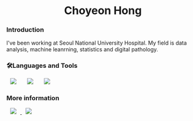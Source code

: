 <h1 align="center"> Choyeon Hong </h1>

<h3>Introduction</h3>
I've been working at Seoul National University Hospital.   
My field is data analysis, machine leanrning, statistics and digital pathology.   
   
<h3>🛠Languages and Tools</h3>
<div>
<img src="https://img.shields.io/badge/Java-007396?style=flat-square&logo=Java&logoColor=white" style="height : auto; margin-left : 10px; margin-right : 10px;"/></a>&nbsp;
<img src="https://img.shields.io/badge/SpringFramework-6DB33F?style=flat-square&logo=Spring&logoColor=white" style="height : auto; margin-left : 10px; margin-right : 10px;"/></a>&nbsp;
<img src="https://img.shields.io/badge/MySQL-4479A1?style=flat-square&logo=MySQL&logoColor=white" style="height : auto; margin-left : 10px; margin-right : 10px;"/></a>&nbsp;
</a>&nbsp;
</div>

<h3>More information</h3>
<a href="https://">
    <img src="http://img.shields.io/badge/Tech Blog-00D182?style=flat&logo=Emby&logoColor=white&link="
        style="height : auto; margin-left : 10px; margin-right : 10px;"/>
</a>
<a href="https://@gmail.com">
    <img src="http://img.shields.io/badge/Gmail-EA4335?style=flat&logo=Gmail&logoColor=white&link=https://@gmail.com"
        style="height : auto; margin-left : 10px; margin-right : 10px;"/>
</a>
